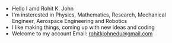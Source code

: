 * Hello I amd Rohit K. John
* I'm insterested in Physics, Mathematics, Research, Mechanical Engineer, Aerospace Engineering and Robotics
* I like making things, coming up with new ideas and coding
* Welcome to my account
Email: rohitkjohnedu@gmail.com
